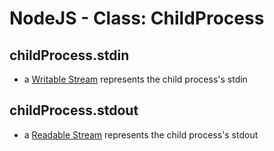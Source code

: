 # NodeJS - Class: ChildProcess

## childProcess.stdin

- a [Writable Stream](nodejs-stream.md#class:-stream.writeable) represents the child process's stdin

## childProcess.stdout

- a [Readable Stream](nodejs-stream.md#class:-stream.readable) represents the child process's stdout


